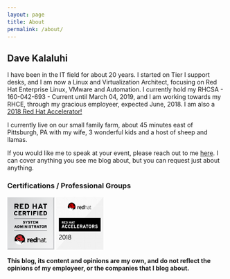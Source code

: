 ```yaml
---
layout: page
title: About
permalink: /about/
---
```



## Dave Kalaluhi
<p>
    I have been in the IT field for about 20 years. I started on Tier I support desks, and I am now a Linux and Virtualization Architect, focusing on Red Hat Enterprise Linux, VMware and Automation. I currently hold my RHCSA - 160-042-693 - Current until March 04, 2019, and I am working towards my RHCE, through my gracious employeer, expected June, 2018. I am also a <a href="https://access.redhat.com/accelerators" target="_blank"> 2018 Red Hat Accelerator!</a>
</p>

<p>
    I currently live on our small family farm, about 45 minutes east of Pittsburgh, PA with my wife, 3 wonderful kids and a host of sheep and llamas.
</p>

<p>
    If you would like me to speak at your event, please reach out to me <a href="mailto:dave.kalaluhi@gmail.com">here</a>. I can cover anything you see me blog about, but you can request just about anything.
</p>

### Certifications / Professional Groups
<p>
    <img src="/images/RH_CertifiedSysAdmin_CMYK.png" />
    <img src="/images/image1.png" width="109" height="122" />
</p>

[//]: # (### More Information)

[//]: # (A place to include any other types of information that you'd like to include about yourself.)

**This blog, its content and opinions are my own, and do not reflect the opinions of my employeer, or the companies that I blog about.**
